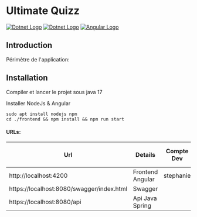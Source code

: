 # Ultimate Quizz

[![Dotnet Logo](https://www.vectorlogo.zone/logos/springio/springio-icon.svg)](https://spring.io/)
[![Dotnet Logo](https://www.vectorlogo.zone/logos/postgresql/postgresql-icon.svg)](https://www.postgresql.org/)
[![Angular Logo](https://www.vectorlogo.zone/logos/angular/angular-icon.svg)](https://angular.io/)

## Introduction

Périmètre de l'application:


## Installation
Compiler et lancer le projet sous java 17

Installer NodeJs & Angular
```
sudo apt install nodejs npm
cd ./frontend && npm install && npm run start
```

#### URLs:

| Url      | Details   | Compte Dev| Mot de passe
|----------|-----------|-----------|-----------|
|http://localhost:4200| Frontend Angular|stephanie|azerty
|https://localhost:8080/swagger/index.html| Swagger|
|https://localhost:8080/api| Api Java Spring|